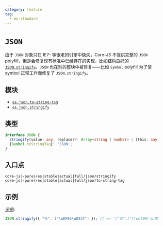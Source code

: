 ```yaml
---
category: feature
tag:
  - es-standard
---
```


# `JSON`

由于 `JSON` 对象只在 IE7- 等很老的引擎中缺失，Core-JS 不提供完整的 `JSON` polyfill，但是会修复现有标准中已经存在的实现，比如[结构良好的 `JSON.stringify`](https://github.com/tc39/proposal-well-formed-stringify)。`JSON` 也在别的模块中被修复——比如 `Symbol` polyfill 为了使 symbol 正常工作而修复了 `JSON.stringify`。

## 模块

- [`es.json.to-string-tag`](https://github.com/zloirock/core-js/blob/master/packages/core-js/modules/es.json.to-string-tag.js)
- [`es.json.stringify`](https://github.com/zloirock/core-js/blob/master/packages/core-js/modules/es.json.stringify.js)

## 类型

```ts
interface JSON {
  stringify(value: any, replacer?: Array<string | number> | (this: any, key: string, value: any) => any, space?: string | number): string | void;
  [Symbol.toStringTag]: 'JSON';
}
```

## 入口点

```
core-js(-pure)/es|stable|actual|full/json/stringify
core-js(-pure)/es|stable|actual|full/json/to-string-tag
```

## 示例

[_示例_](https://is.gd/izZqKn):

```js
JSON.stringify({ "𠮷": ["\uDF06\uD834"] }); // => '{"𠮷":["\\udf06\\ud834"]}'
```
